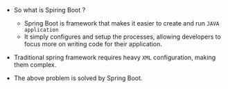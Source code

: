 
- So what is Spiring Boot ?
	- Spring Boot is framework that makes it easier to create and run `JAVA application`
	- It simply configures and setup the processes, allowing developers to focus more on writing code for their application.
	  
- Traditional spring framework requires heavy `XML` configuration, making them complex.
- The above problem is solved by Spring Boot.
